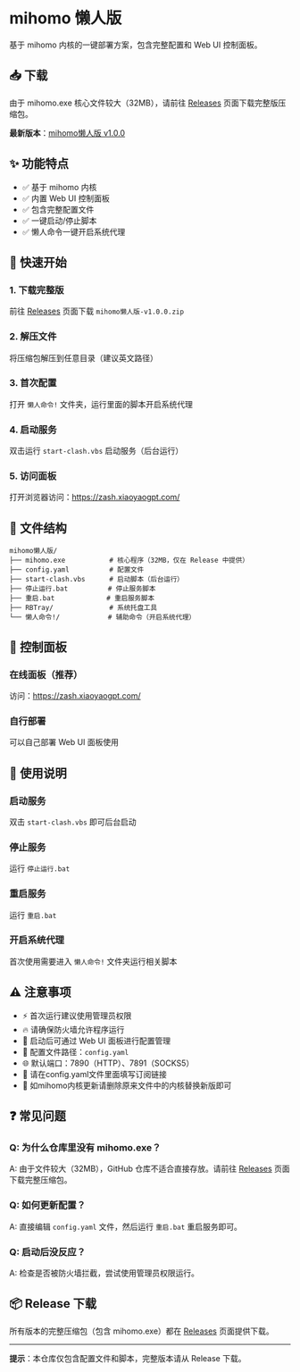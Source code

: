 # mihomo 懒人版

基于 mihomo 内核的一键部署方案，包含完整配置和 Web UI 控制面板。

## 📥 下载

由于 mihomo.exe 核心文件较大（32MB），请前往 [Releases](https://github.com/hubentuan/mihomo-/releases) 页面下载完整版压缩包。

**最新版本**：[mihomo懒人版 v1.0.0](https://github.com/hubentuan/mihomo-/releases/latest)

## ✨ 功能特点

- ✅ 基于 mihomo 内核
- ✅ 内置 Web UI 控制面板
- ✅ 包含完整配置文件
- ✅ 一键启动/停止脚本
- ✅ 懒人命令一键开启系统代理

## 🚀 快速开始

### 1. 下载完整版

前往 [Releases](https://github.com/hubentuan/mihomo-/releases/latest) 页面下载 `mihomo懒人版-v1.0.0.zip`

### 2. 解压文件

将压缩包解压到任意目录（建议英文路径）

### 3. 首次配置

打开 `懒人命令!` 文件夹，运行里面的脚本开启系统代理

### 4. 启动服务

双击运行 `start-clash.vbs` 启动服务（后台运行）

### 5. 访问面板

打开浏览器访问：https://zash.xiaoyaogpt.com/

## 📁 文件结构
```
mihomo懒人版/
├── mihomo.exe           # 核心程序（32MB，仅在 Release 中提供）
├── config.yaml          # 配置文件
├── start-clash.vbs      # 启动脚本（后台运行）
├── 停止运行.bat          # 停止服务脚本
├── 重启.bat             # 重启服务脚本
├── RBTray/              # 系统托盘工具
└── 懒人命令!/            # 辅助命令（开启系统代理）
```

## 🎨 控制面板

### 在线面板（推荐）
访问：https://zash.xiaoyaogpt.com/

### 自行部署
可以自己部署 Web UI 面板使用

## 📝 使用说明

### 启动服务
双击 `start-clash.vbs` 即可后台启动

### 停止服务
运行 `停止运行.bat`

### 重启服务
运行 `重启.bat`

### 开启系统代理
首次使用需要进入 `懒人命令!` 文件夹运行相关脚本

## ⚠️ 注意事项

- ⚡ 首次运行建议使用管理员权限
- 🔥 请确保防火墙允许程序运行
- 📡 启动后可通过 Web UI 面板进行配置管理
- 💾 配置文件路径：`config.yaml`
- 🌐 默认端口：7890（HTTP）、7891（SOCKS5）
- 💾 请在config.yaml文件里面填写订阅链接
- 💾 如mihomo内核更新请删除原来文件中的内核替换新版即可

## ❓ 常见问题

### Q: 为什么仓库里没有 mihomo.exe？
A: 由于文件较大（32MB），GitHub 仓库不适合直接存放。请前往 [Releases](https://github.com/hubentuan/mihomo-/releases/latest) 页面下载完整压缩包。

### Q: 如何更新配置？
A: 直接编辑 `config.yaml` 文件，然后运行 `重启.bat` 重启服务即可。

### Q: 启动后没反应？
A: 检查是否被防火墙拦截，尝试使用管理员权限运行。

## 📦 Release 下载

所有版本的完整压缩包（包含 mihomo.exe）都在 [Releases](https://github.com/hubentuan/mihomo-/releases) 页面提供下载。

---

**提示**：本仓库仅包含配置文件和脚本，完整版本请从 Release 下载。
